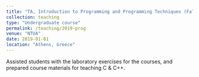 ```yaml
---
title: "TA, Introduction to Programming and Programming Techniques (Fall and Spring 2017-2020)"
collection: teaching
type: "Undergraduate course"
permalink: /teaching/2019-prog
venue: "NTUA"
date: 2019-01-01
location: "Athens, Greece"
---
```


Assisted students with the laboratory exercises for the courses, and prepared course materials for teaching C &amp; C++.